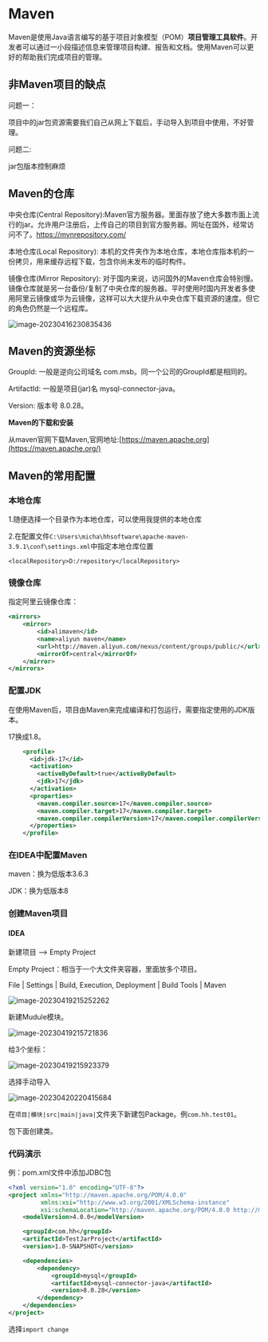 # Maven

Maven是使用Java语言编写的基于项目对象模型（POM）**项目管理工具软件**。开发者可以通过一小段描述信息来管理项目构建、报告和文档。使用Maven可以更好的帮助我们完成项目的管理。

## 非Maven项目的缺点

问题一：

项目中的jar包资源需要我们自己从网上下载后，手动导入到项目中使用，不好管理。

问题二:

jar包版本控制麻烦

## Maven的仓库

中央仓库(Central Repository):Maven官方服务器。里面存放了绝大多数市面上流行的jar。允许用户注册后，上传自己的项目到官方服务器。网址在国外，经常访问不了。https://mvnrepository.com/

本地仓库(Local Repository): 本机的文件夹作为本地仓库，本地仓库指本机的一份拷贝，用来缓存远程下载，包含你尚未发布的临时构件。

镜像仓库(Mirror Repository): 对于国内来说，访问国外的Maven仓库会特别慢。镜像仓库就是另一台备份/复制了中央仓库的服务器。平时使用时国内开发者多使用阿里云镜像或华为云镜像，这样可以大大提升从中央仓库下载资源的速度。但它的角色仍然是一个远程库。

![image-20230416230835436](assets/image-20230416230835436.png)

## Maven的资源坐标

GroupId: 一般是逆向公司域名 com.msb。同一个公司的GroupId都是相同的。

ArtifactId: 一般是项目(jar)名 mysql-connector-java。

Version: 版本号 8.0.28。

**Maven的下载和安装**

从maven官网下载Maven,官网地址:[https://maven.apache.org](https://maven.apache.org/)

## Maven的常用配置

### 本地仓库

1.随便选择一个目录作为本地仓库，可以使用我提供的本地仓库

2.在配置文件`C:\Users\micha\hhsoftware\apache-maven-3.9.1\conf\settings.xml`中指定本地仓库位置

`<localRepository>D:/repository</localRepository>`

### 镜像仓库

指定阿里云镜像仓库：

```xml
<mirrors> 
    <mirror>  
        <id>alimaven</id> 
        <name>aliyun maven</name>   
        <url>http://maven.aliyun.com/nexus/content/groups/public/</url>   
        <mirrorOf>central</mirrorOf> 
    </mirror>
</mirrors>
```

### 配置JDK

在使用Maven后，项目由Maven来完成编译和打包运行，需要指定使用的JDK版本。

17换成1.8。

```xml
    <profile>
      <id>jdk-17</id>
      <activation>
        <activeByDefault>true</activeByDefault>
        <jdk>17</jdk>
      </activation>
      <properties>
        <maven.compiler.source>17</maven.compiler.source>
        <maven.compiler.target>17</maven.compiler.target>
        <maven.compiler.compilerVersion>17</maven.compiler.compilerVersion>
      </properties>
    </profile>
```

### 在IDEA中配置Maven

maven：换为低版本3.6.3

JDK：换为低版本8

### 创建Maven项目

#### IDEA

新建项目 --> Empty Project

Empty Project：相当于一个大文件夹容器，里面放多个项目。

File | Settings | Build, Execution, Deployment | Build Tools | Maven

![image-20230419215252262](assets/image-20230419215252262.png)

新建Mudule模块。

![image-20230419215721836](assets/image-20230419215721836.png)

给3个坐标：

![image-20230419215923379](assets/image-20230419215923379.png)

选择手动导入

![image-20230420220415684](assets/image-20230420220415684.png)

在`项目|模块|src|main|java|`文件夹下新建包Package。例`com.hh.test01`。

包下面创建类。

### 代码演示

例：pom.xml文件中添加JDBC包

```xml
<?xml version="1.0" encoding="UTF-8"?>
<project xmlns="http://maven.apache.org/POM/4.0.0"
         xmlns:xsi="http://www.w3.org/2001/XMLSchema-instance"
         xsi:schemaLocation="http://maven.apache.org/POM/4.0.0 http://maven.apache.org/xsd/maven-4.0.0.xsd">
    <modelVersion>4.0.0</modelVersion>

    <groupId>com.hh</groupId>
    <artifactId>TestJarProject</artifactId>
    <version>1.0-SNAPSHOT</version>

    <dependencies>
        <dependency>
            <groupId>mysql</groupId>
            <artifactId>mysql-connector-java</artifactId>
            <version>8.0.28</version>
        </dependency>
    </dependencies>
</project>
```

选择`import change`

